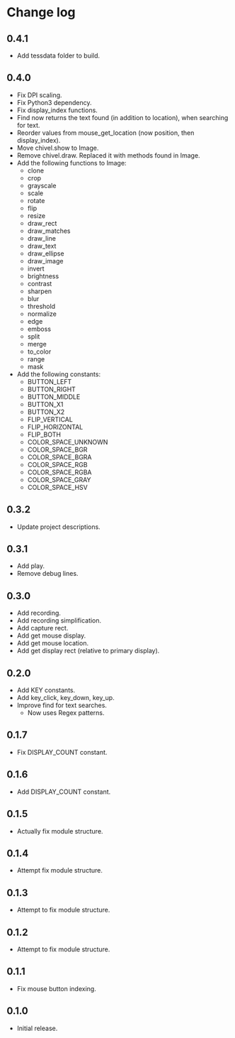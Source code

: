 # Change log

## 0.4.1
- Add tessdata folder to build.

## 0.4.0
- Fix DPI scaling.
- Fix Python3 dependency.
- Fix display_index functions.
- Find now returns the text found (in addition to location), when searching for text.
- Reorder values from mouse_get_location (now position, then display_index).
- Move chivel.show to Image.
- Remove chivel.draw. Replaced it with methods found in Image.
- Add the following functions to Image:
    - clone
    - crop
    - grayscale
    - scale
    - rotate
    - flip
    - resize
    - draw_rect
    - draw_matches
    - draw_line
    - draw_text
    - draw_ellipse
    - draw_image
    - invert
    - brightness
    - contrast
    - sharpen
    - blur
    - threshold
    - normalize
    - edge
    - emboss
    - split
    - merge
    - to_color
    - range
    - mask
- Add the following constants:
    - BUTTON_LEFT
    - BUTTON_RIGHT
    - BUTTON_MIDDLE
    - BUTTON_X1
    - BUTTON_X2
    - FLIP_VERTICAL
    - FLIP_HORIZONTAL
    - FLIP_BOTH
    - COLOR_SPACE_UNKNOWN
    - COLOR_SPACE_BGR
    - COLOR_SPACE_BGRA
    - COLOR_SPACE_RGB
    - COLOR_SPACE_RGBA
    - COLOR_SPACE_GRAY
    - COLOR_SPACE_HSV

## 0.3.2
- Update project descriptions.

## 0.3.1
- Add play.
- Remove debug lines.

## 0.3.0
- Add recording.
- Add recording simplification.
- Add capture rect.
- Add get mouse display.
- Add get mouse location.
- Add get display rect (relative to primary display).

## 0.2.0
- Add KEY constants.
- Add key_click, key_down, key_up.
- Improve find for text searches.
    - Now uses Regex patterns.

## 0.1.7
- Fix DISPLAY_COUNT constant.

## 0.1.6
- Add DISPLAY_COUNT constant.

## 0.1.5
- Actually fix module structure.

## 0.1.4
- Attempt fix module structure.

## 0.1.3
- Attempt to fix module structure.

## 0.1.2
- Attempt to fix module structure.

## 0.1.1
- Fix mouse button indexing.

## 0.1.0
- Initial release.